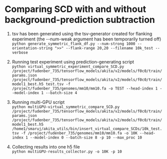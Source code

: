 
# Comparing SCD with and without background-prediction subtraction   

1. tsv has been generated using the tsv-generator created for flanking experiment (the --num-weak argument has been temporarily turned off)     
`python generate_symmetric_flank_df.py --num-strong 1000 --orientation-string ">>" --flank-range 20,20 --filename 10k_test --verbose`

2. Running test experiment using prediction-generating script     
`python virtual_symmetric_experiment_compare_SCD.py /project/fudenber_735/tensorflow_models/akita/v2/models/f0c0/train/params.json /project/fudenber_735/tensorflow_models/akita/v2/models/f0c0/train/model1_best.h5 test.tsv -f /project/fudenber_735/genomes/mm10/mm10.fa -o TEST --head-index 1 --model-index 1 --batch-size 4`

3. Running multi-GPU script      
`python multiGPU-virtual_symmetric_compare_SCD.py /project/fudenber_735/tensorflow_models/akita/v2/models/f0c0/train/params.json /project/fudenber_735/tensorflow_models/akita/v2/models/f0c0/train/model1_best.h5 /home1/smaruj/akita_utils/bin/insert_virtual_compare_SCDs/10k_test.tsv -f /project/fudenber_735/genomes/mm10/mm10.fa -o 10K --head-index 1 --model-index 0 --batch-size 8 -p 10 --max_proc 10`

4. Collecting results into one h5 file     
`python multiGPU-results_collector.py -o 10K -p 10`

